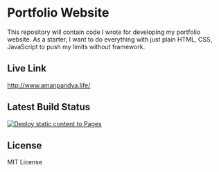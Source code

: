 # Portfolio Website 
This repository will contain code I wrote for developing my portfolio website. As a starter, I want to do everything with just plain HTML, CSS, JavaScript to push my limits without framework.

## Live Link
http://www.amanpandya.life/

## Latest Build Status
[![Deploy static content to Pages](https://github.com/thesparkvision/PortfolioWebsite/actions/workflows/static.yml/badge.svg)](https://github.com/thesparkvision/PortfolioWebsite/actions/workflows/static.yml)

## License
MIT License
